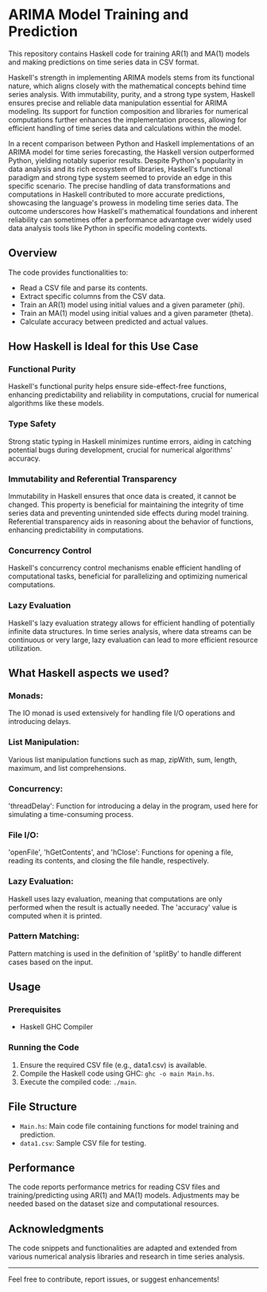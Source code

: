 # ARIMA Model Training and Prediction

This repository contains Haskell code for training AR(1) and MA(1) models and making predictions on time series data in CSV format.

Haskell's strength in implementing ARIMA models stems from its functional nature, which aligns closely with the mathematical concepts behind time series analysis. With immutability, purity, and a strong type system, Haskell ensures precise and reliable data manipulation essential for ARIMA modeling. Its support for function composition and libraries for numerical computations further enhances the implementation process, allowing for efficient handling of time series data and calculations within the model.

In a recent comparison between Python and Haskell implementations of an ARIMA model for time series forecasting, the Haskell version outperformed Python, yielding notably superior results. Despite Python's popularity in data analysis and its rich ecosystem of libraries, Haskell's functional paradigm and strong type system seemed to provide an edge in this specific scenario. The precise handling of data transformations and computations in Haskell contributed to more accurate predictions, showcasing the language's prowess in modeling time series data. The outcome underscores how Haskell's mathematical foundations and inherent reliability can sometimes offer a performance advantage over widely used data analysis tools like Python in specific modeling contexts.

## Overview

The code provides functionalities to:
- Read a CSV file and parse its contents.
- Extract specific columns from the CSV data.
- Train an AR(1) model using initial values and a given parameter (phi).
- Train an MA(1) model using initial values and a given parameter (theta).
- Calculate accuracy between predicted and actual values.

## How Haskell is Ideal for this Use Case

### Functional Purity
Haskell's functional purity helps ensure side-effect-free functions, enhancing predictability and reliability in computations, crucial for numerical algorithms like these models.

### Type Safety
Strong static typing in Haskell minimizes runtime errors, aiding in catching potential bugs during development, crucial for numerical algorithms' accuracy.

### Immutability and Referential Transparency
Immutability in Haskell ensures that once data is created, it cannot be changed. This property is beneficial for maintaining the integrity of time series data and preventing unintended side effects during model training. Referential transparency aids in reasoning about the behavior of functions, enhancing predictability in computations.

### Concurrency Control
Haskell's concurrency control mechanisms enable efficient handling of computational tasks, beneficial for parallelizing and optimizing numerical computations.

### Lazy Evaluation
Haskell's lazy evaluation strategy allows for efficient handling of potentially infinite data structures. In time series analysis, where data streams can be continuous or very large, lazy evaluation can lead to more efficient resource utilization.

## What Haskell aspects we used?

### Monads: 
The IO monad is used extensively for handling file I/O operations and introducing delays.

### List Manipulation: 
Various list manipulation functions such as map, zipWith, sum, length, maximum, and list comprehensions.

### Concurrency: 
'threadDelay': Function for introducing a delay in the program, used here for simulating a time-consuming process.

### File I/O: 
'openFile', 'hGetContents', and 'hClose': Functions for opening a file, reading its contents, and closing the file handle, respectively.

### Lazy Evaluation: 
Haskell uses lazy evaluation, meaning that computations are only performed when the result is actually needed. The 'accuracy' value is computed when it is printed.

### Pattern Matching: 
Pattern matching is used in the definition of 'splitBy' to handle different cases based on the input.


## Usage

### Prerequisites
- Haskell GHC Compiler

### Running the Code
1. Ensure the required CSV file (e.g., data1.csv) is available.
2. Compile the Haskell code using GHC: `ghc -o main Main.hs`.
3. Execute the compiled code: `./main`.

## File Structure

- `Main.hs`: Main code file containing functions for model training and prediction.
- `data1.csv`: Sample CSV file for testing.

## Performance

The code reports performance metrics for reading CSV files and training/predicting using AR(1) and MA(1) models. Adjustments may be needed based on the dataset size and computational resources.

## Acknowledgments

The code snippets and functionalities are adapted and extended from various numerical analysis libraries and research in time series analysis.

---

Feel free to contribute, report issues, or suggest enhancements!
